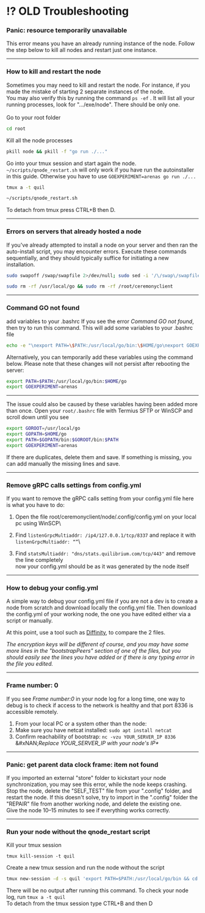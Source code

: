 # ⁉️ OLD Troubleshooting

### Panic: resource temporarily unavailable&#x20;

This error means you have an already running instance of the node. Follow the step below to kill all nodes and restart just one instance.

***

### How to kill and restart the node&#x20;

Sometimes you may need to kill and restart the node. For instance, if you made the mistake of starting 2 separate instances of the node.\
You may also verify this by running the command `ps -ef` . It will list all your running processes, look for ".../exe/node". There should be only one.\
\
Go to your root folder

```bash
cd root
```

Kill all the node processes

```bash
pkill node && pkill -f "go run ./..."
```

Go into your tmux session and start again the node.\
`~/scripts/qnode_restart.sh` will only work if you have run the autoinstaller in this guide. Otherwise you have to use `GOEXPERIMENT=arenas go run ./...`

```bash
tmux a -t quil
```

```bash
~/scripts/qnode_restart.sh
```

To detach from tmux press CTRL+B then D.

***

### Errors on servers that already hosted a node&#x20;

If you've already attempted to install a node on your server and then ran the auto-install script, you may encounter errors. Execute these commands sequentially, and they should typically suffice for initiating a new installation.

```bash
sudo swapoff /swap/swapfile 2>/dev/null; sudo sed -i '/\/swap\/swapfile/d' /etc/fstab; sudo rm /swap/swapfile 2>/dev/null; sudo rmdir /swap 2>/dev/null || sudo rm -rf /swap
```

```bash
sudo rm -rf /usr/local/go && sudo rm -rf /root/ceremonyclient
```

***

### Command GO not found

add variables to your .bashrc If you see the error _Command GO not found_, then try to run this command. This will add some variables to your .bashrc file

```bash
echo -e "\nexport PATH=\$PATH:/usr/local/go/bin:\$HOME/go\nexport GOEXPERIMENT=arenas" >> ~/.bashrc
```

Alternatively, you can temporarily add these variables using the command below. Please note that these changes will not persist after rebooting the server:

```bash
export PATH=$PATH:/usr/local/go/bin:$HOME/go
export GOEXPERIMENT=arenas
```

***

The issue could also be caused by these variables having been added more than once. Open your `root/.bashrc` file with Termius SFTP or WinSCP and scroll down until you see

```bash
export GOROOT=/usr/local/go
export GOPATH=$HOME/go
export PATH=$GOPATH/bin:$GOROOT/bin:$PATH
export GOEXPERIMENT=arenas
```

If there are duplicates, delete them and save. If something is missing, you can add manually the missing lines and save.

***

### Remove gRPC calls settings from config.yml&#x20;

If you want to remove the gRPC calls setting from your config.yml file here is what you have to do:

1. Open the file root/ceremonyclient/node/.config/config.yml on your local pc using WinSCP\

2. Find `listenGrpcMultiaddr: /ip4/127.0.0.1/tcp/8337` and replace it with `listenGrpcMultiaddr: “”`\

3. Find `statsMultiaddr: "dns/stats.quilibrium.com/tcp/443"` and remove the line completely\
   now your config.yml should be as it was generated by the node itself

***

### How to debug your config.yml&#x20;

A simple way to debug your config.yml file if you are not a dev is to create a node from scratch and download locally the config.yml file. Then download the config.yml of your working node, the one you have edited either via a script or manually.

At this point, use a tool such as [Diffinity](https://truehumandesign.se/s_diffinity.php), to compare the 2 files.

_The encryption keys will be different of course, and you may have some more lines in the "bootstrapPeers" section of one of the files, but you should easily see the lines you have added or if there is any typing error in the file you edited._

***

### Frame number: 0&#x20;

If you see _Frame number:0_ in your node log for a long time, one way to debug is to check if access to the network is healthy and that port 8336 is accessible remotely.

1. From your local PC or a system other than the node:
2. Make sure you have netcat installed: `sudo apt install netcat`
3. Confirm reachability of bootstrap: `nc -vzu YOUR_SERVER_IP 8336`\
   &#xNAN;_&#x52;eplace YOUR\_SERVER\_IP with your node's IP\*_

***

### Panic: get parent data clock frame: item not found&#x20;

If you imported an external "store" folder to kickstart your node synchronization, you may see this error, while the node keeps crashing.\
Stop the node, delete the "SELF\_TEST" file from your ".config" folder, and restart the node. If this doesn't solve, try to import in the ".config" folder the "REPAIR" file from another working node, and delete the existing one.\
Give the node 10–15 minutes to see if everything works correctly.

***

### Run your node without the qnode\_restart script

Kill your tmux session

```
tmux kill-session -t quil
```

Create  a new tmux session and run the node without the script

```bash
tmux new-session -d -s quil 'export PATH=$PATH:/usr/local/go/bin && cd ~/ceremonyclient/node && GOEXPERIMENT=arenas go run ./...'
```

&#x20;There will be no output after running this command. To check your node log, run `tmux a -t quil`\
To detach from the tmux session type CTRL+B and then D
